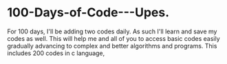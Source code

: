 # 100-Days-of-Code---Upes.
For 100 days, I'll be adding two codes daily. As such I'll learn and save my codes as well.
This will help me and all of you to access basic codes easily gradually advancing to complex and better algorithms and programs.
This includes 200 codes in c language,
